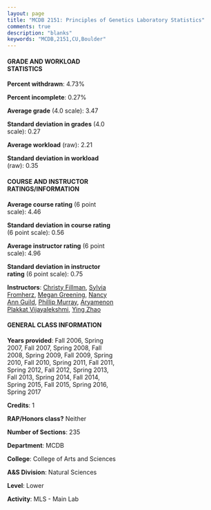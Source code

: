 ```yaml
---
layout: page
title: "MCDB 2151: Principles of Genetics Laboratory Statistics"
comments: true
description: "blanks"
keywords: "MCDB,2151,CU,Boulder"
---
```

<head>
<script src="https://ajax.googleapis.com/ajax/libs/jquery/2.1.3/jquery.min.js"></script>
<script src="https://dl.dropboxusercontent.com/s/pc42nxpaw1ea4o9/highcharts.js?dl=0"></script>
<!-- <script src="../assets/js/highcharts.js"></script> -->
<style type="text/css">@font-face {
	font-family: "Bebas Neue";
	src: url(https://www.filehosting.org/file/details/544349/BebasNeue Regular.otf) format("opentype");
	}
	h1.Bebas { 
		font-family: "Bebas Neue", Verdana, Tahoma;
	}
</style>
</head>
<body>
	<div id="container" style="float: right; width: 45%; height: 88%; margin-left: 2.5%; margin-right: 2.5%;"></div>
	<script language="JavaScript">
		$(document).ready(function() {
		var chart = {type: 'column'};
		var title = {text: 'Grade Distribution'};
		var xAxis = {categories: ['A','B','C','D','F'],crosshair: true};
		var yAxis = {min: 0,title: {text: 'Percentage'}};
		var tooltip = {headerFormat: '<center><b><span style="font-size:20px">{point.key}</span></b></center>',
		               pointFormat: '<td style="padding:0"><b>{point.y:.1f}%</b></td>',
		               footerFormat: '</table>',shared: true,useHTML: true};
		var plotOptions = {column: {pointPadding: 0.0,borderWidth: 0}};  
		var credits = {enabled: false};var series= [{name: 'Percent',data: [63.44,27.89,5.61,0.91,2.16,]}];
		var json = {};
		json.chart = chart;
		json.title = title;
		json.tooltip = tooltip;
		json.xAxis = xAxis;
		json.yAxis = yAxis;  
		json.series = series;
		json.plotOptions = plotOptions;  
		json.credits = credits;
		$('#container').highcharts(json);
	});
	</script>
</body>
			   
#### GRADE AND WORKLOAD STATISTICS

**Percent withdrawn**: 4.73%

**Percent incomplete**: 0.27%

**Average grade** (4.0 scale): 3.47

**Standard deviation in grades** (4.0 scale): 0.27

**Average workload** (raw): 2.21

**Standard deviation in workload** (raw): 0.35

#### COURSE AND INSTRUCTOR RATINGS/INFORMATION

**Average course rating** (6 point scale): 4.46

**Standard deviation in course rating** (6 point scale): 0.56

**Average instructor rating** (6 point scale): 4.96

**Standard deviation in instructor rating** (6 point scale): 0.75

**Instructors**: <a href='../../instructors/Christy_Fillman'>Christy Fillman</a>, <a href='../../instructors/Sylvia_Fromherz'>Sylvia Fromherz</a>, <a href='../../instructors/Megan_Greening'>Megan Greening</a>, <a href='../../instructors/Nancy_Ann_Guild'>Nancy Ann Guild</a>, <a href='../../instructors/Phillip_Murray'>Phillip Murray</a>, <a href='../../instructors/Aryamenon_Plakkat_Vijayalekshmi'>Aryamenon Plakkat Vijayalekshmi</a>, <a href='../../instructors/Ying_Zhao'>Ying Zhao</a>

#### GENERAL CLASS INFORMATION

**Years provided**: Fall 2006, Spring 2007, Fall 2007, Spring 2008, Fall 2008, Spring 2009, Fall 2009, Spring 2010, Fall 2010, Spring 2011, Fall 2011, Spring 2012, Fall 2012, Spring 2013, Fall 2013, Spring 2014, Fall 2014, Spring 2015, Fall 2015, Spring 2016, Spring 2017

**Credits**: 1

**RAP/Honors class?** Neither

**Number of Sections**: 235

**Department**: MCDB

**College**: College of Arts and Sciences

**A&S Division**: Natural Sciences

**Level**: Lower

**Activity**: MLS - Main Lab

